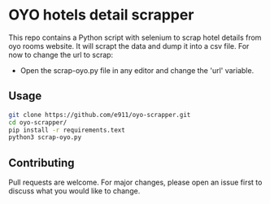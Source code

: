 # OYO hotels detail scrapper

This repo contains a Python script with selenium to scrap hotel details from oyo rooms website. It will scrapt the data and dump it into a csv file.
For now to change the url to scrap:
- Open the scrap-oyo.py file in any editor and change the 'url' variable.

## Usage

```bash
git clone https://github.com/e911/oyo-scrapper.git
cd oyo-scrapper/
pip install -r requirements.text
python3 scrap-oyo.py
```

## Contributing
Pull requests are welcome. For major changes, please open an issue first to discuss what you would like to change.
